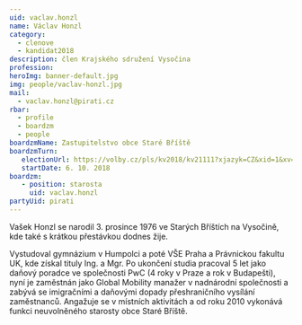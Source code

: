 ```yaml
---
uid: vaclav.honzl
name: Václav Honzl
category:
  - clenove
  - kandidat2018
description: člen Krajského sdružení Vysočina
profession:
heroImg: banner-default.jpg
img: people/vaclav-honzl.jpg
mail:
  - vaclav.honzl@pirati.cz
rbar:
  - profile
  - boardzm
  - people
boardzmName: Zastupitelstvo obce Staré Bříště
boardzmTurn:
   electionUrl: https://volby.cz/pls/kv2018/kv21111?xjazyk=CZ&xid=1&xv=23&xdz=1&xnumnuts=6103&xobec=561843&xstrana=0
   startDate: 6. 10. 2018
boardzm:
   - position: starosta
     uid: vaclav.honzl
partyUid: pirati
---
```


Vašek Honzl se narodil 3. prosince 1976 ve Starých Bříštích na Vysočině, kde také s krátkou přestávkou dodnes žije.

Vystudoval gymnázium v Humpolci a poté VŠE Praha a Právnickou fakultu UK, kde získal tituly Ing. a Mgr. Po ukončení studia pracoval 5 let jako daňový poradce ve společnosti PwC (4 roky v Praze a rok v Budapešti), nyní je zaměstnán jako Global Mobility manažer v nadnárodní společnosti a zabývá se imigračními a daňovými dopady přeshraničního vysílání zaměstnanců. Angažuje se v místních aktivitách a od roku 2010 vykonává funkci neuvolněného starosty obce Staré Bříště.

